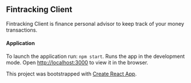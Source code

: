 ## Fintracking Client

Fintracking Client is finance personal advisor to keep track of your money transactions.

#### Application 

To launch the application run: `npm start`.
Runs the app in the development mode.
Open [http://localhost:3000](http://localhost:3000) to 
view it in the browser.

This project was bootstrapped with [Create React App](https://github.com/facebook/create-react-app).
